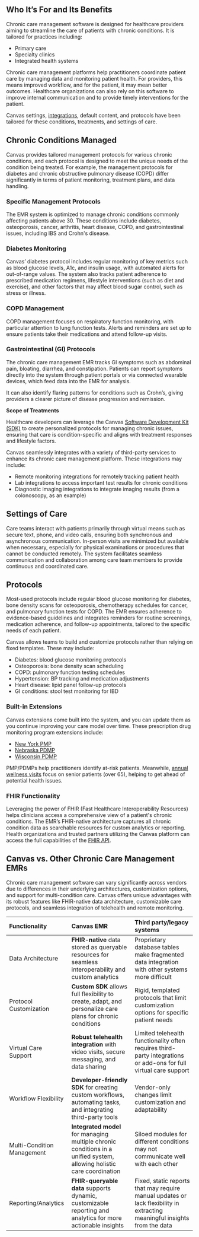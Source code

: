 ## **Who It’s For and Its Benefits** 

Chronic care management software is designed for healthcare providers aiming to streamline the care of patients with chronic conditions. It is tailored for practices including:

* Primary care  
* Specialty clinics  
* Integrated health systems


Chronic care management platforms help practitioners coordinate patient care by managing data and monitoring patient health. For providers, this means improved workflow, and for the patient, it may mean better outcomes. Healthcare organizations can also rely on this software to improve internal communication and to provide timely interventions for the patient. 

Canvas settings, [integrations](https://www.canvasmedical.com/extensions), default content, and protocols have been tailored for these conditions, treatments, and settings of care.

## **Chronic Conditions Managed**

Canvas provides tailored management protocols for various chronic conditions, and each protocol is designed to meet the unique needs of the condition being treated. For example, the management protocols for diabetes and chronic obstructive pulmonary disease (COPD) differ significantly in terms of patient monitoring, treatment plans, and data handling.

### **Specific Management Protocols**

The EMR system is optimized to manage chronic conditions commonly affecting patients above 30\. These conditions include diabetes, osteoporosis, cancer, arthritis, heart disease, COPD, and gastrointestinal issues, including IBS and Crohn's disease. 

### **Diabetes Monitoring** 

Canvas’ diabetes protocol includes regular monitoring of key metrics such as blood glucose levels, A1c, and insulin usage, with automated alerts for out-of-range values. The system also tracks patient adherence to prescribed medication regimens, lifestyle interventions (such as diet and exercise), and other factors that may affect blood sugar control, such as stress or illness. 

### **COPD Management** 

COPD management focuses on respiratory function monitoring, with particular attention to lung function tests. Alerts and reminders are set up to ensure patients take their medications and attend follow-up visits.

### **Gastrointestinal (GI) Protocols**

The chronic care management EMR tracks GI symptoms such as abdominal pain, bloating, diarrhea, and constipation. Patients can report symptoms directly into the system through patient portals or via connected wearable devices, which feed data into the EMR for analysis.

It can also identify flaring patterns for conditions such as Crohn’s, giving providers a clearer picture of disease progression and remission. 

**Scope of Treatments**

Healthcare developers can leverage the Canvas [Software Development Kit (SDK)](https://docs.canvasmedical.com/sdk/) to create personalized protocols for managing chronic issues, ensuring that care is condition-specific and aligns with treatment responses and lifestyle factors.

Canvas seamlessly integrates with a variety of third-party services to enhance its chronic care management platform. These integrations may include:

* Remote monitoring integrations for remotely tracking patient health  
* Lab integrations to access important test results for chronic conditions  
* Diagnostic imaging integrations to integrate imaging results (from a colonoscopy, as an example)

## **Settings of Care**

Care teams interact with patients primarily through virtual means such as secure text, phone, and video calls, ensuring both synchronous and asynchronous communication. In-person visits are minimized but available when necessary, especially for physical examinations or procedures that cannot be conducted remotely. The system facilitates seamless communication and collaboration among care team members to provide continuous and coordinated care.

## **Protocols**

Most-used protocols include regular blood glucose monitoring for diabetes, bone density scans for osteoporosis, chemotherapy schedules for cancer, and pulmonary function tests for COPD. The EMR ensures adherence to evidence-based guidelines and integrates reminders for routine screenings, medication adherence, and follow-up appointments, tailored to the specific needs of each patient.

Canvas allows teams to build and customize protocols rather than relying on fixed templates. These may include:

* Diabetes: blood glucose monitoring protocols  
* Osteoporosis: bone density scan scheduling  
* COPD: pulmonary function testing schedules  
* Hypertension: BP tracking and medication adjustments  
* Heart disease: lipid panel follow-up protocols  
* GI conditions: stool test monitoring for IBD

### **Built-in Extensions**

Canvas extensions come built into the system, and you can update them as you continue improving your care model over time. These prescription drug monitoring program extensions include:

* [New York PMP](https://www.canvasmedical.com/extensions/ny-pmp)  
* [Nebraska PDMP](https://www.canvasmedical.com/extensions/ne-pdmp)  
* [Wisconsin PDMP](https://www.canvasmedical.com/extensions/wi-pdmp)


PMP/PDMPs help practitioners identify at-risk patients. Meanwhile, [annual wellness visits](https://www.canvasmedical.com/extensions/hcc-annual-wellness-visit) focus on senior patients (over 65), helping to get ahead of potential health issues. 

### **FHIR Functionality** 

Leveraging the power of FHIR (Fast Healthcare Interoperability Resources) helps clinicians access a comprehensive view of a patient's chronic conditions. The EMR’s FHIR-native architecture captures all chronic condition data as searchable resources for custom analytics or reporting. Health organizations and trusted partners utilizing the Canvas platform can access the full capabilities of the [FHIR API](https://docs.canvasmedical.com/api/). 

## **Canvas vs. Other Chronic Care Management EMRs**

Chronic care management software can vary significantly across vendors due to differences in their underlying architectures, customization options, and support for multi-condition care. Canvas offers unique advantages with its robust features like FHIR-native data architecture, customizable care protocols, and seamless integration of telehealth and remote monitoring.

| Functionality | Canvas EMR | Third party/legacy systems |
| :---- | :---- | :---- |
| Data Architecture | **FHIR-native** data stored as queryable resources for seamless interoperability and custom analytics | Proprietary database tables make fragmented data integration with other systems more difficult |
| Protocol Customization | **Custom SDK** allows full flexibility to create, adapt, and personalize care plans for chronic conditions | Rigid, templated protocols that limit customization options for specific patient needs |
| Virtual Care Support | **Robust telehealth integration** with video visits, secure messaging, and data sharing  | Limited telehealth functionality often requires third-party integrations or add-ons for full virtual care support |
| Workflow Flexibility | **Developer-friendly SDK** for creating custom workflows, automating tasks, and integrating third-party tools | Vendor-only changes limit customization and adaptability |
| Multi-Condition Management | **Integrated model** for managing multiple chronic conditions in a unified system, allowing holistic care coordination | Siloed modules for different conditions may not communicate well with each other |
| Reporting/Analytics | **FHIR-queryable data** supports dynamic, customizable reporting and analytics for more actionable insights | Fixed, static reports that may require manual updates or lack flexibility in extracting meaningful insights from the data |

